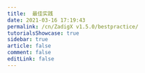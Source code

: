 ```yaml
---
title:  最佳实践
date: 2021-03-16 17:19:43
permalink: /cn/ZadigX v1.5.0/bestpractice/
tutorialsShowcase: true
sidebar: true
article: false 
comment: false
editLink: false
---
```


